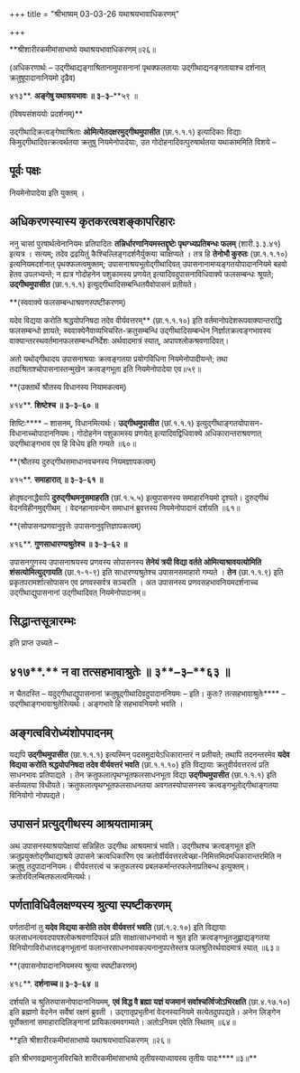 +++
title = "श्रीभाष्यम् 03-03-26 यथाश्रयभावाधिकरणम्"

+++
<div claऽऽ="elementor-widget-container">

**श्रीशारीरकमीमांसाभाष्ये यथाश्रयभावाधिकरणम्॥२६॥

(अधिकरणार्थः – उद्गीथाद्यङ्गाश्रितानामुपासनानां पृथक्फलतायाः उद्गीथाद्यनङ्गतायाश्च दर्शनात् क्रतुषूपादानानियमो दृढैव)

४१३**. **अङ्गेषु यथाश्रयभावः ॥ ३**–**३**–**५९ ॥

(विषयसंशययोः प्रदर्शनम्)**

उद्गीथादिक्रत्वङ्गेष्वाश्रिताः **ओमित्येतदक्षरमुद्गीथमुपासीत** (छा.१.१.१) इत्यादिकाः विद्याः किमुद्गीथादिवत्क्रत्वर्थतया क्रतुषु नियमेनोपादेयाः, उत गोदोहनादिवत्पुरुषार्थतया यथाकाममिति विशये –

## पूर्वः पक्षः

नियमेनोपादेया इति युक्तम् ।

## अधिकरणस्यास्य कृतकरत्वशङ्कापरिहारः

ननु चासां पुरषार्थत्वेनानियमः प्रतिपादितः
**तन्निर्धारणानियमस्तद्दृष्टेः पृथग्ध्यप्रतिबन्धः फलम्** (शारी.३.३.४१) इत्यत्र । सत्यम्; तदेव द्रढयितुं कैश्चिल्लिङ्गदर्शनैर्युक्त्या चाक्षिप्यते । तत्र हि **तेनोभौ कुरुतः** (छा.१.१.१०) इत्यनियमदर्शनात् पृथक्फलत्वमुक्तम्; उपासनाश्रयभूतोद्गीथादिवत् उपासनानामप्यङ्गतयोपादाननियमे बहवो हेतव उपलभ्यन्ते; न ह्यत्र गोदोहनेन पशुकामस्य प्रणयेत् इत्यादिवदुपासनाविधिवाक्ये फलसम्बन्धः श्रूयते; **उद्गीथमुपासीत** (छा.१.१.१) इत्युद्गीथादिसम्बन्धितयैवोपासनं प्रतीयते।

**(स्ववाक्ये फलसम्बन्धाश्रवणस्पष्टीकरणम्)

यदेव विद्यया करोति श्रद्धयोपनिषदा तदेव वीर्यवत्तरम्** (छा.१.१.१०) इति वर्तमानोपदेशरूपवाक्यान्तराद्धि फलसम्बन्धो ज्ञायते; स्ववाक्येनैवाव्यभिचरित-क्रतुसम्बन्धि उद्गीथादिसम्बन्धेन निर्ज्ञातक्रत्वङ्गभावस्य वाक्यान्तरस्थवर्तमानफलसम्बन्धनिर्देशः अर्थवादमात्रं स्यात्, अपापश्लोकश्रवणादिवत्।

अतो यथोद्गीथादय उपासनाश्रयाः क्रत्वङ्गतया प्रयोगविधिना नियमेनोपादीयन्ते; तथा तदाश्रिताश्चोपासनास्तन्मुखेन क्रत्वङ्गभूता इति नियमेनोपादेया एव॥५९॥

**(उक्तार्थे श्रौतस्य विधानस्य नियामकत्वम्)

४१४**. **शिष्टेश्च ॥ ३**–**३**–**६० ॥**

शिष्टिः**** – शासनम्, विधानमित्यर्थः। **उद्गीथमुपासीत** (छां.१.१.१) इत्युद्गीथाङ्गतयोपासन-विधानाच्चोपादाननियमः। गोदोहनेन पशुकामस्य प्रणयेत् इत्यादिवद्विधिवाक्ये अधिकारान्तराश्रवणात् उद्गीथाङ्गभाव एव हि विधेय इति गम्यते ॥६०॥

**(श्रौतस्य दुरुद्गीथसमाधानवचनस्य नियमज्ञापकत्वम्)

४१५**. **समाहारात् ॥ ३**–**३**–**६१ ॥**

होतृषदनाद्धैवापि **दुरुद्गीथमनुसमाहरति** (छां.१.५.५) इत्युपासनस्य समाहारनियमो दृश्यते। दुरुद्गीथं वेदनविहीनमुद्गीथम् । वेदनहानावन्येन समाधानं ब्रुवत्तस्य नियमेनोपादानं दर्शयति ॥६१॥

**(सोपासनप्रणवानुवृत्तेः उपासनानुवृत्तिज्ञापकत्वम्)

४१६**. **गुणसाधारण्यश्रुतेश्च ॥ ३**–**३**–**६२ ॥**

उपासनगुणस्य उपासनाश्रयस्य प्रणवस्य सोपासनस्य **तेनेयं त्रयी विद्या वर्तते ओमित्याश्रावयत्योमिति शंसत्योमित्युद्गायति** (छा.१-१-९) इति साधारण्यश्रुतेश्च उपासनसमाहारो गम्यते । **तेन** (छा.१.१.९) इति प्रकृतपरामर्शात्सोपासन एव प्रणवस्सर्वत्र सञ्चरति । अत उपासनस्य प्रणवसहभावनियमदर्शनाच्च उद्गीथाद्युपासनानां उद्गीथादिवत् नियमेनोपादानम्॥

## सिद्धान्तसूत्रारम्भः

इति प्राप्त उच्यते –

## ४१७**.** न वा तत्सहभावाश्रुतेः ॥ ३**–**३**–**६३ ॥

न चैतदस्ति – यदुद्गीथाद्युपासनानां क्रतुषूद्गीथादिवदुपादाननियमः – इति। कुतः? तत्सहभावाश्रुतेः**** – उद्गीथाङ्गभावाश्रुतेरित्यर्थः। अङ्गभावे हि सहभावनियमो भवति ।

## अङ्गत्वविरोध्यंशोपपादनम्

यद्यपि **उद्गीथमुपासीत** (छा.१.१.१) इत्यस्मिन् पदसमुदायेऽधिकारान्तरं न प्रतीयते; तथापि तदनन्तरमेव **यदेव विद्यया करोति श्रद्धयोपनिषदा तदेव वीर्यवत्तरं भवति** (छा.१.१.१०) इति विद्यायाः क्रतुवीर्यवत्तरत्वं प्रति साधनभावः प्रतिपाद्यते । तेन क्रतुफलात्पृथग्भूतफलसाधनभूता विद्या **उद्गीथमुपासीत** (छा.१.१.१) इति कर्तव्यतया विधीयते। क्रतुफलात्पृथग्भूतफलसाधनतया अवगतस्योपासनस्य क्रत्वङ्गभूतोद्गीथाङ्गतया विनियोगो नोपपद्यते।

## उपासनं प्रत्युद्गीथस्य आश्रयतामात्रम्

अथ उपासनस्याश्रयापेक्षायां सन्निहितः उद्गीथः आश्रयमात्रं भवति। उद्गीथश्च क्रत्वङ्गभूत इति क्रतुप्रयुक्तोद्गीथाद्याश्रये उपासने क्रत्वधिकारिण एव क्रतोर्वीर्यवत्तरत्वेच्छा-निमित्तमिदमधिकारान्तरमिति न क्रतुषु तदुपादाननियमः। वीर्यवत्तरत्वं च क्रतुफलस्य प्रबलकर्मान्तरफलेनाप्रतिबन्ध इत्युक्तम्। क्रतोरविलम्बितफलत्वमित्यर्थः।

## पर्णताविधिवैलक्षण्यस्य श्रुत्या स्पष्टीकरणम्

पर्णतादीनां तु **यदेव विद्यया करोति तदेव वीर्यवत्तरं भवति** (छां.१.२.१०) इति विद्यायाः फलसाधनत्ववदपापश्लोकश्रवणादिफलं प्रति साक्षात्साधनभावो न श्रुत इति क्रत्वङ्गभूतजुह्वाद्यङ्गतया विनियोगाविरोधात्तदङ्गभूतानां फलान्तरसाधनभावकल्पनानुपपत्तेस्तत्र फलश्रुतिरर्थवादमात्रं स्यात् ॥६३॥

**(उपासनोपादानानियमस्य श्रुत्या स्पष्टीकरणम्)

४१८**. **दर्शनाच्च॥ ३**–**३**–**६४ ॥**

दर्शयति च श्रुतिरुपासनोपादानानियमम्, **एवं विद्ध वै ब्रह्मा यज्ञं यजमानं सर्वाश्चर्त्विजोऽभिरक्षति** (छा.४.१७.१०) इति ब्रह्मणो वेदनेन सर्वेषां रक्षणं ब्रुवती । उद्गातृप्रभृतीनां वेदनस्यानियमे सत्येतदुपपद्यते। अनेन लिङ्गेन पूर्वोक्तानां समाहारादिलिङ्गानां प्रायिकत्वमवगम्यते। अतोऽनियम एवेति स्थितम् ॥६४॥

**इति श्रीशारीरकमीमांसाभाष्ये यथाश्रयभावाधिकरणम् ॥२६॥

इति श्रीभगवद्रामानुजविरचिते शारीरकमीमांसाभाष्ये तृतीयस्याध्यायस्य तृतीयः पादः****॥३॥**

</div>

